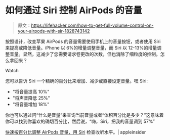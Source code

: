 # 如何通过 Siri 控制 AirPods 的音量

> 原文：<https://lifehacker.com/how-to-get-full-volume-control-on-your-airpods-with-sir-1828743142>

按照设计，改变苹果 AirPods 的音量需要使用手机上的音量按钮，或者使用 Siri 来提高或降低音量。iPhone 以 6%的增量调整音量，而 Siri 以 12-13%的增量调整音量。显然，这减少了您需要请求卷更改的次数，但也消除了细粒度的控制。怎么拿回来？

Watch

您可以告诉 Siri 一个精确的百分比来增加、减少或直接设定音量。嘿 Siri:

*   "将音量提高 10%"
*   "将声音降低 25%"
*   "将音量增加 18%"

你也可以通过问“什么是音量”来查询当前音量或者“体积百分比是多少？”这意味着你可以找到你喜欢的确切百分比，然后说，“嗨，Siri，把我的音量调到 57%”

[快速按百分比调整 AirPods 音量，用 Siri](https://appleinsider.com/articles/17/02/09/quickly-adjust-airpods-volume-by-percentage-and-check-listening-levels-with-siri) 检查收听水平。| appleinsider